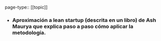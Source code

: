 page-type:: [[topic]]
- ### Aproximación a lean startup (descrita en un libro) de Ash Maurya que explica paso a paso cómo aplicar la metodología.



